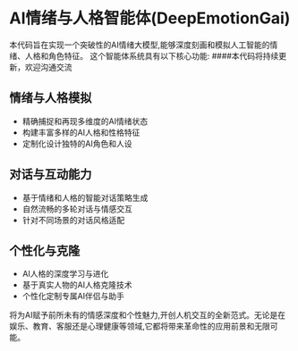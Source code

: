 # AI情绪与人格智能体(DeepEmotionGai)

本代码旨在实现一个突破性的AI情绪大模型,能够深度刻画和模拟人工智能的情绪、人格和角色特征。
这个智能体系统具有以下核心功能:
####本代码将持续更新，欢迎沟通交流

## 情绪与人格模拟

- 精确捕捉和再现多维度的AI情绪状态
- 构建丰富多样的AI人格和性格特征
- 定制化设计独特的AI角色和人设

## 对话与互动能力

- 基于情绪和人格的智能对话策略生成
- 自然流畅的多轮对话与情感交互
- 针对不同场景的对话风格适配

## 个性化与克隆

- AI人格的深度学习与进化
- 基于真实人物的AI人格克隆技术
- 个性化定制专属AI伴侣与助手

将为AI赋予前所未有的情感深度和个性魅力,开创人机交互的全新范式。无论是在娱乐、教育、客服还是心理健康等领域,它都将带来革命性的应用前景和无限可能。
